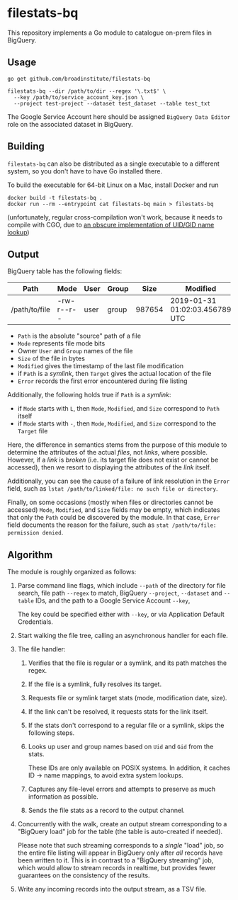 # filestats-bq

This repository implements a Go module
to catalogue on-prem files in BigQuery.

## Usage

```
go get github.com/broadinstitute/filestats-bq

filestats-bq --dir /path/to/dir --regex '\.txt$' \
  --key /path/to/service_account_key.json \
  --project test-project --dataset test_dataset --table test_txt
```

The Google Service Account here should be assigned
`BigQuery Data Editor` role on the associated dataset in BigQuery.

## Building

`filestats-bq` can also be distributed as a single executable
to a different system, so you don't have to have Go installed there.

To build the executable for 64-bit Linux on a Mac, install Docker and run
```
docker build -t filestats-bq .
docker run --rm --entrypoint cat filestats-bq main > filestats-bq
```
(unfortunately, regular cross-compilation won't work,
because it needs to compile with CGO, due to
[an obscure implementation of UID/GID name lookup](https://golang.org/pkg/os/user/#pkg-overview))

## Output

BigQuery table has the following fields:

| Path          | Mode       | User | Group | Size   |        Modified                | Target               | Error |
| ------------- | ---------- | ---- | ----- | ------ | ------------------------------ | -------------------- | ----- |
| /path/to/file | -rw-r--r-- | user | group | 987654 | 2019-01-31 01:02:03.456789 UTC | /path/to/linked/file | null  |

- `Path` is the absolute "source" path of a file
- `Mode` represents file mode bits
- Owner `User` and `Group` names of the file
- `Size` of the file in bytes
- `Modified` gives the timestamp of the last file modification
- if `Path` is a _symlink_, then `Target` gives the actual location of the file
- `Error` records the first error encountered during file listing

Additionally, the following holds true if `Path` is a _symlink_:
- if `Mode` starts with `L`, then `Mode`, `Modified`, and `Size` correspond to `Path` itself
- if `Mode` starts with `-`, then `Mode`, `Modified`, and `Size` correspond to the `Target` file

Here, the difference in semantics stems from the purpose of this module
to determine the attributes of the actual _files_, not _links_, where possible.
However, if a _link_ is _broken_ (i.e. its target file does not exist
or cannot be accessed), then we resort to displaying the attributes of the _link_ itself.

Additionally, you can see the cause of a failure of link resolution
in the `Error` field, such as `lstat /path/to/linked/file: no such file or directory`.

Finally, on some occasions (mostly when files or directories cannot be accessed)
`Mode`, `Modified`, and `Size` fields may be empty, which indicates that
only the `Path` could be discovered by the module.
In that case, `Error` field documents the reason for the failure, such as
`stat /path/to/file: permission denied`.

## Algorithm

The module is roughly organized as follows:

1.  Parse command line flags, which include
    `--path` of the directory for file search,
    file path `--regex` to match,
    BigQuery `--project`, `--dataset` and `--table` IDs,
    and the path to a Google Service Account `--key`,

    The key could be specified either with `--key`,
    or via Application Default Credentials.

2.  Start walking the file tree,
    calling an asynchronous handler for each file.

3.  The file handler:

    1.  Verifies that the file is regular or a symlink,
        and its path matches the regex.

    2.  If the file is a symlink,
        fully resolves its target.

    3.  Requests file or symlink target stats
        (mode, modification date, size).

    4.  If the link can't be resolved,
        it requests stats for the link itself.

    5.  If the stats don't correspond to
        a regular file or a symlink,
        skips the following steps.

    6.  Looks up user and group names
        based on `Uid` and `Gid` from the stats.

        These IDs are only available on POSIX systems.
        In addition, it caches ID -> name mappings,
        to avoid extra system lookups.

    7.  Captures any file-level errors and attempts
        to preserve as much information as possible.

    8.  Sends the file stats
        as a record to the output channel.

4.  Concurrently with the walk, create an output stream
    corresponding to a "BigQuery load" job for the table
    (the table is auto-created if needed).

    Please note that such streaming corresponds to
    a _single_ "load" job, so the entire file listing
    will appear in BigQuery only after
    _all_ records have been written to it.
    This is in contrast to a "BigQuery streaming" job,
    which would allow to stream records in realtime,
    but provides fewer guarantees on the consistency
    of the results.

5.  Write any incoming records into the output stream,
    as a TSV file.
